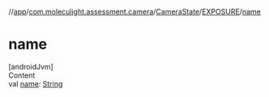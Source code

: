 //[app](../../../../index.md)/[com.moleculight.assessment.camera](../../index.md)/[CameraState](../index.md)/[EXPOSURE](index.md)/[name](name.md)



# name  
[androidJvm]  
Content  
val [name](name.md): [String](https://kotlinlang.org/api/latest/jvm/stdlib/kotlin/-string/index.html)  



